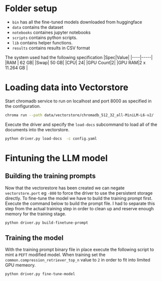 # Folder setup
- `bin` has all the fine-tuned models downloaded from huggingface
- `data` contains the dataset
- `notebooks` containes jupyter notebooks
- `scripts` contains python scripts.
- `lib` contains helper functions.
- `results` contains results in CSV format


The system used had the following specification 
|Spec|Value|
|----|-----|
|RAM | 62 GB|
|Swap| 50 GB|
|CPU| 24|
|GPU Count|2|
|GPU RAM|2 x 11.264 GB |

# Loading data into Vectorstore
Start chromadb service to run on localhost and port 8000 as specified in the configuration. 
```bash
chroma run --path data/vectorstore/chromadb_512_32_all-MiniLM-L6-v2/
```

Execute the driver and specify the `load-docs` subcommand to load all of the documents into the vectorstore.
```bash
python driver.py load-docs  -c config.yaml
```   

# Fintuning the LLM model
## Building the training prompts
Now that the vectorestore has been created we can negate `vectorstore.port` eg `-800` to force the driver to use the persistent storage directly. To fine-tune the model we have to build the training prompt first. Execute the command below to build the prompt file. I had to separate this step from the actual training step in order to clean up and reserve enough memory for the training stage.
```bash
python driver.py build-finetune-prompt
```
## Training the model
With the training prompt binary file  in place execute the following script to mint a `PEFT` modified model. When training set the `common.compression_retriever_top_n` value to `2` in order to fit into limited GPU memeory.
```bash
python driver.py fine-tune-model
```